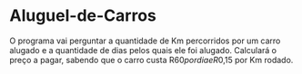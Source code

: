# Aluguel-de-Carros
 O programa vai perguntar a quantidade de Km percorridos por um carro alugado e a quantidade de dias pelos quais ele foi alugado. Calculará o preço a pagar, sabendo que o carro custa R$60 por dia e R$0,15 por Km rodado.
